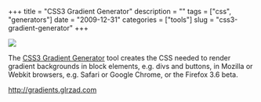 +++
title = "CSS3 Gradient Generator"
description = ""
tags = ["css", "generators"]
date = "2009-12-31"
categories = ["tools"]
slug = "css3-gradient-generator"
+++


<div class="tool-screenshot mb1"><a href="http://gradients.glrzad.com/"><img id="bluga-thumbnail-2841" class="bluga-thumbnail custom" src="//konigi.com/media/bluga/
wt52333d2ea054c_custom.jpg"/></a></div><p>The <a href="http://gradients.glrzad.com/">CSS3 Gradient Generator</a> tool creates the CSS needed to render gradient backgrounds in block elements, e.g. divs and buttons, in Mozilla or Webkit browsers, e.g. Safari or Google Chrome, or the Firefox 3.6 beta.</p>

  
<p><a href="http://gradients.glrzad.com/">http://gradients.glrzad.com</a></p>
      
